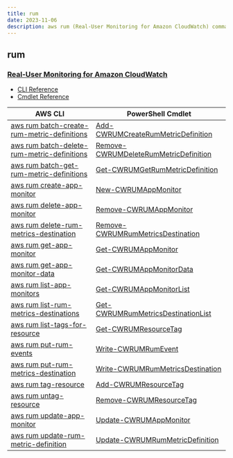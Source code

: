 ```yaml
---
title: rum
date: 2023-11-06
description: aws rum (Real-User Monitoring for Amazon CloudWatch) command/cmdlet list.
---
```


## rum

### [Real-User Monitoring for Amazon CloudWatch](https://aws.amazon.com/cloudwatch/)

* [CLI Reference](https://awscli.amazonaws.com/v2/documentation/api/latest/reference/rum/index.html)
* [Cmdlet Reference](https://docs.aws.amazon.com/powershell/latest/reference/items/CloudWatchRUM_cmdlets.html)

|AWS CLI|PowerShell Cmdlet|
|----|----|
|[aws rum batch-create-rum-metric-definitions](https://awscli.amazonaws.com/v2/documentation/api/latest/reference/rum/batch-create-rum-metric-definitions.html)|[Add-CWRUMCreateRumMetricDefinition](https://docs.aws.amazon.com/powershell/latest/reference/items/Add-CWRUMCreateRumMetricDefinition.html)|
|[aws rum batch-delete-rum-metric-definitions](https://awscli.amazonaws.com/v2/documentation/api/latest/reference/rum/batch-delete-rum-metric-definitions.html)|[Remove-CWRUMDeleteRumMetricDefinition](https://docs.aws.amazon.com/powershell/latest/reference/items/Remove-CWRUMDeleteRumMetricDefinition.html)|
|[aws rum batch-get-rum-metric-definitions](https://awscli.amazonaws.com/v2/documentation/api/latest/reference/rum/batch-get-rum-metric-definitions.html)|[Get-CWRUMGetRumMetricDefinition](https://docs.aws.amazon.com/powershell/latest/reference/items/Get-CWRUMGetRumMetricDefinition.html)|
|[aws rum create-app-monitor](https://awscli.amazonaws.com/v2/documentation/api/latest/reference/rum/create-app-monitor.html)|[New-CWRUMAppMonitor](https://docs.aws.amazon.com/powershell/latest/reference/items/New-CWRUMAppMonitor.html)|
|[aws rum delete-app-monitor](https://awscli.amazonaws.com/v2/documentation/api/latest/reference/rum/delete-app-monitor.html)|[Remove-CWRUMAppMonitor](https://docs.aws.amazon.com/powershell/latest/reference/items/Remove-CWRUMAppMonitor.html)|
|[aws rum delete-rum-metrics-destination](https://awscli.amazonaws.com/v2/documentation/api/latest/reference/rum/delete-rum-metrics-destination.html)|[Remove-CWRUMRumMetricsDestination](https://docs.aws.amazon.com/powershell/latest/reference/items/Remove-CWRUMRumMetricsDestination.html)|
|[aws rum get-app-monitor](https://awscli.amazonaws.com/v2/documentation/api/latest/reference/rum/get-app-monitor.html)|[Get-CWRUMAppMonitor](https://docs.aws.amazon.com/powershell/latest/reference/items/Get-CWRUMAppMonitor.html)|
|[aws rum get-app-monitor-data](https://awscli.amazonaws.com/v2/documentation/api/latest/reference/rum/get-app-monitor-data.html)|[Get-CWRUMAppMonitorData](https://docs.aws.amazon.com/powershell/latest/reference/items/Get-CWRUMAppMonitorData.html)|
|[aws rum list-app-monitors](https://awscli.amazonaws.com/v2/documentation/api/latest/reference/rum/list-app-monitors.html)|[Get-CWRUMAppMonitorList](https://docs.aws.amazon.com/powershell/latest/reference/items/Get-CWRUMAppMonitorList.html)|
|[aws rum list-rum-metrics-destinations](https://awscli.amazonaws.com/v2/documentation/api/latest/reference/rum/list-rum-metrics-destinations.html)|[Get-CWRUMRumMetricsDestinationList](https://docs.aws.amazon.com/powershell/latest/reference/items/Get-CWRUMRumMetricsDestinationList.html)|
|[aws rum list-tags-for-resource](https://awscli.amazonaws.com/v2/documentation/api/latest/reference/rum/list-tags-for-resource.html)|[Get-CWRUMResourceTag](https://docs.aws.amazon.com/powershell/latest/reference/items/Get-CWRUMResourceTag.html)|
|[aws rum put-rum-events](https://awscli.amazonaws.com/v2/documentation/api/latest/reference/rum/put-rum-events.html)|[Write-CWRUMRumEvent](https://docs.aws.amazon.com/powershell/latest/reference/items/Write-CWRUMRumEvent.html)|
|[aws rum put-rum-metrics-destination](https://awscli.amazonaws.com/v2/documentation/api/latest/reference/rum/put-rum-metrics-destination.html)|[Write-CWRUMRumMetricsDestination](https://docs.aws.amazon.com/powershell/latest/reference/items/Write-CWRUMRumMetricsDestination.html)|
|[aws rum tag-resource](https://awscli.amazonaws.com/v2/documentation/api/latest/reference/rum/tag-resource.html)|[Add-CWRUMResourceTag](https://docs.aws.amazon.com/powershell/latest/reference/items/Add-CWRUMResourceTag.html)|
|[aws rum untag-resource](https://awscli.amazonaws.com/v2/documentation/api/latest/reference/rum/untag-resource.html)|[Remove-CWRUMResourceTag](https://docs.aws.amazon.com/powershell/latest/reference/items/Remove-CWRUMResourceTag.html)|
|[aws rum update-app-monitor](https://awscli.amazonaws.com/v2/documentation/api/latest/reference/rum/update-app-monitor.html)|[Update-CWRUMAppMonitor](https://docs.aws.amazon.com/powershell/latest/reference/items/Update-CWRUMAppMonitor.html)|
|[aws rum update-rum-metric-definition](https://awscli.amazonaws.com/v2/documentation/api/latest/reference/rum/update-rum-metric-definition.html)|[Update-CWRUMRumMetricDefinition](https://docs.aws.amazon.com/powershell/latest/reference/items/Update-CWRUMRumMetricDefinition.html)|


